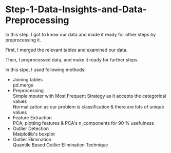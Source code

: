 # Step-1-Data-Insights-and-Data-Preprocessing
In this step, I got to know our data and made it ready for other steps by preprocessing it.

First, I merged the relevant tables and examined our data.

Then, I preprocessed data, and make it ready for further steps.

In this stpe, I used following methods:

* Joining tables <br>
 pd.merge
* Preprocessing <br>
 SimpleImputer with Most Frequent Strategy as it accepts the categorical values <br>
 Normalization as our problem is classification & there are lots of unique values
* Feature Extraction <br> PCA; plotting features & PCA's n_components for 90 % usefulness
* Outlier Detection <br> Matplotlib's boxplot
* Outlier Elimination <br> Quantile Based Outlier Elimination Technique
